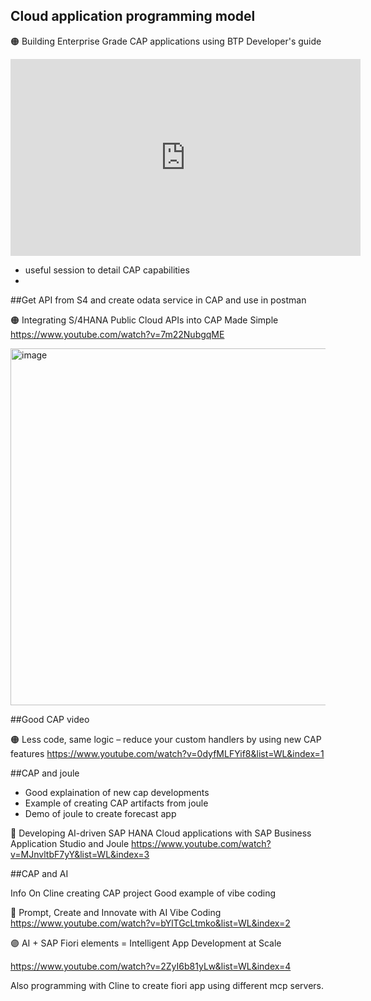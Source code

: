 ## Cloud application programming model


🟠 Building Enterprise Grade CAP applications using BTP Developer's guide

<iframe width="560" height="315" src="https://www.youtube.com/embed/tUKMUIL9C6k" title="YouTube video player" frameborder="0" allow="accelerometer; autoplay; clipboard-write; encrypted-media; gyroscope; picture-in-picture; web-share" allowfullscreen></iframe>

- useful session to detail CAP capabilities
- 

##Get API from S4 and create odata service in CAP and use in postman

🟠 Integrating S/4HANA Public Cloud APIs into CAP Made Simple
https://www.youtube.com/watch?v=7m22NubgqME


<img width="718" height="571" alt="image" src="https://github.com/user-attachments/assets/762b4b1e-7a58-4207-bd2f-07676300c233" />

##Good CAP video

🟠 Less code, same logic – reduce your custom handlers by using new CAP features
https://www.youtube.com/watch?v=0dyfMLFYif8&list=WL&index=1



##CAP and joule

- Good explaination of new cap developments
- Example of creating CAP artifacts from joule
- Demo of joule to create forecast app

🔵 Developing AI-driven SAP HANA Cloud applications with SAP Business Application Studio and Joule
https://www.youtube.com/watch?v=MJnvltbF7yY&list=WL&index=3


##CAP and AI 

Info On Cline creating CAP project
Good example of vibe coding

🔵 Prompt, Create and Innovate with AI Vibe Coding
https://www.youtube.com/watch?v=bYlTGcLtmko&list=WL&index=2

🟣 AI + SAP Fiori elements = Intelligent App Development at Scale

https://www.youtube.com/watch?v=2ZyI6b81yLw&list=WL&index=4

Also programming with Cline to create fiori app using different mcp servers. 

